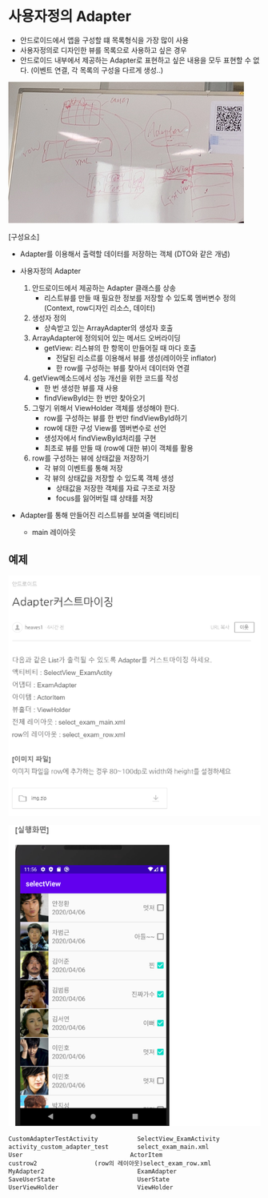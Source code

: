 # 사용자정의 Adapter

- 안드로이드에서 앱을 구성할 떄 목록형식을 가장 많이 사용
- 사용자정의로 디자인한 뷰를 목록으로 사용하고 싶은 경우
- 안드로이드 내부에서 제공하는 Adapter로 표현하고 싶은 내용을 모두 표현할 수 없다. (이벤트 연결, 각 목록의 구성을 다르게 생성..)

![image-20200407135200515](images/image-20200407135200515.png)



[구성요소]

- Adapter를 이용해서 출력할 데이터를 저장하는 객체 (DTO와 같은 개념)
- 사용자정의 Adapter
  1. 안드로이드에서 제공하는 Adapter 클래스를 상송
     - 리스트뷰를 만들 때 필요한 정보를 저장할 수 있도록 멤버변수 정의 (Context, row디자인 리소스, 데이터)
  2. 생성자 정의
     -  상속받고 있는 ArrayAdapter의 생성자 호출
  3. ArrayAdapter에 정의되어 있는 메서드 오버라이딩
     - getView: 리스뷰의 한 항목이 만들어질 때 마다 호출
       - 전달된 리소르를 이용해서 뷰를 생성(레이아웃 inflator)
       - 한 row를 구성하는 뷰를 찾아서 데이터와 연결
  4. getView메소드에서 성능 개선을 위한 코드를 작성
     - 한 번 생성한 뷰를 재 사용
     - findViewById는 한 번만 찾아오기
  5. 그렇기 위해서 ViewHolder 객체를 생성해야 한다.
     - row를 구성하는 뷰를 한 번만 findViewById하기
     - row에 대한 구성 View를 멤버변수로 선언
     - 생성자에서 findViewById처리를 구현
     - 최초로 뷰를 만들 때 (row에 대한 뷰)이 객체를 활용 
  6. row를 구성하는 뷰에 상태값을 저장하기
     - 각 뷰의 이벤트를 통해 저장
     - 각 뷰의 상태값을 저장할 수 있도록 객체 생성
       - 상태값을 저장한 객체를 자료 구조로 저장
       - focus를 잃어버릴 떄 상태를 저장



- Adapter를 통해 만들어진 리스트뷰를 보여줄 액티비티
  - main 레이아웃





## 예제

![image-20200407155109910](images/image-20200407155109910.png)

![image-20200407155123615](images/image-20200407155123615.png)

```
CustomAdapterTestActivity			SelectView_ExamActivity
activity_custom_adapter_test		select_exam_main.xml
User							  ActorItem
custrow2 				(row의 레이아웃)select_exam_row.xml
MyAdapter2							ExamAdapter
SaveUserState						UserState
UserViewHolder						ViewHolder

```

